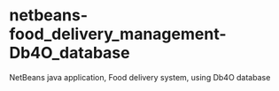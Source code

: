 # netbeans-food_delivery_management-Db4O_database
NetBeans java application, Food delivery system, using Db4O database
